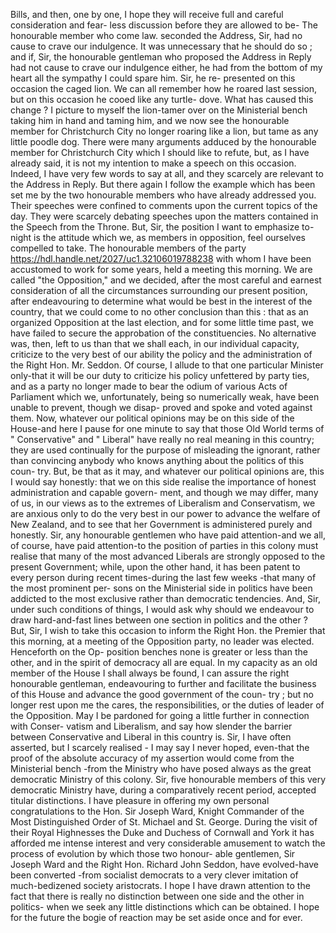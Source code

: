 Bills, and then, one by one, I hope they will receive full and careful consideration and fear- less discussion before they are allowed to be- The honourable member who come law. seconded the Address, Sir, had no cause to crave our indulgence. It was unnecessary that he should do so ; and if, Sir, the honourable gentleman who proposed the Address in Reply had not cause to crave our indulgence either, he had from the bottom of my heart all the sympathy I could spare him. Sir, he re- presented on this occasion the caged lion. We can all remember how he roared last session, but on this occasion he cooed like any turtle- dove. What has caused this change ? I picture to myself the lion-tamer over on the Ministerial bench taking him in hand and taming him, and we now see the honourable member for Christchurch City no longer roaring like a lion, but tame as any little poodle dog. There were many arguments adduced by the honourable member for Christchurch City which I should like to refute, but, as I have already said, it is not my intention to make a speech on this occasion. Indeed, I have very few words to say at all, and they scarcely are relevant to the Address in Reply. But there again I follow the example which has been set me by the two honourable members who have already addressed you. Their speeches were confined to comments upon the current topics of the day. They were scarcely debating speeches upon the matters contained in the Speech from the Throne. But, Sir, the position I want to emphasize to-night is the attitude which we, as members in opposition, feel ourselves compelled to take. The honourable members of the party https://hdl.handle.net/2027/uc1.32106019788238 with whom I have been accustomed to work for some years, held a meeting this morning. We are called "the Opposition," and we decided, after the most careful and earnest consideration of all the circumstances surrounding our present position, after endeavouring to determine what would be best in the interest of the country, that we could come to no other conclusion than this : that as an organized Opposition at the last election, and for some little time past, we have failed to secure the approbation of the constituencies. No alternative was, then, left to us than that we shall each, in our individual capacity, criticize to the very best of our ability the policy and the administration of the Right Hon. Mr. Seddon. Of course, I allude to that one particular Minister only-that it will be our duty to criticize his policy unfettered by party ties, and as a party no longer made to bear the odium of various Acts of Parliament which we, unfortunately, being so numerically weak, have been unable to prevent, though we disap- proved and spoke and voted against them. Now, whatever our political opinions may be on this side of the House-and here I pause for one minute to say that those Old World terms of " Conservative" and " Liberal" have really no real meaning in this country; they are used continually for the purpose of misleading the ignorant, rather than convincing anybody who knows anything about the politics of this coun- try. But, be that as it may, and whatever our political opinions are, this I would say honestly: that we on this side realise the importance of honest administration and capable govern- ment, and though we may differ, many of us, in our views as to the extremes of Liberalism and Conservatism, we are anxious only to do the very best in our power to advance the welfare of New Zealand, and to see that her Government is administered purely and honestly. Sir, any honourable gentlemen who have paid attention-and we all, of course, have paid attention-to the position of parties in this colony must realise that many of the most advanced Liberals are strongly opposed to the present Government; while, upon the other hand, it has been patent to every person during recent times-during the last few weeks -that many of the most prominent per- sons on the Ministerial side in politics have been addicted to the most exclusive rather than democratic tendencies. And, Sir, under such conditions of things, I would ask why should we endeavour to draw hard-and-fast lines between one section in politics and the other ? But, Sir, I wish to take this occasion to inform the Right Hon. the Premier that this morning, at a meeting of the Opposition party, no leader was elected. Henceforth on the Op- position benches none is greater or less than the other, and in the spirit of democracy all are equal. In my capacity as an old member of the House I shall always be found, I can assure the right honourable gentleman, endeavouring to further and facilitate the business of this House and advance the good government of the coun- try ; but no longer rest upon me the cares, the responsibilities, or the duties of leader of the Opposition. May I be pardoned for going a little further in connection with Conser- vatism and Liberalism, and say how slender the barrier between Conservative and Liberal in this country is. Sir, I have often asserted, but I scarcely realised - I may say I never hoped, even-that the proof of the absolute accuracy of my assertion would come from the Ministerial bench -from the Ministry who have posed always as the great democratic Ministry of this colony. Sir, five honourable members of this very democratic Ministry have, during a comparatively recent period, accepted titular distinctions. I have pleasure in offering my own personal congratulations to the Hon. Sir Joseph Ward, Knight Commander of the Most Distinguished Order of St. Michael and St. George. During the visit of their Royal Highnesses the Duke and Duchess of Cornwall and York it has afforded me intense interest and very considerable amusement to watch the process of evolution by which those two honour- able gentlemen, Sir Joseph Ward and the Right Hon. Richard John Seddon, have evolved-have been converted -from socialist democrats to a very clever imitation of much-bedizened society aristocrats. I hope I have drawn attention to the fact that there is really no distinction between one side and the other in politics- when we seek any little distinctions which can be obtained. I hope for the future the bogie of reaction may be set aside once and for ever. 